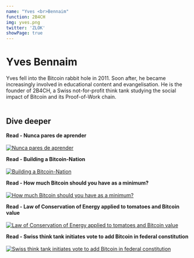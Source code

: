 ```yaml
---
name: "Yves <br>Bennaim"
function: 2B4CH
img: yves.png
twitter: 'ZLOK'
showPage: true
---
```


# Yves Bennaim
 
Yves fell into the Bitcoin rabbit hole in 2011. Soon after, he became increasingly involved in educational content and evangelisation. He is the founder of 2B4CH, a Swiss not-for-profit think tank studying the social impact of Bitcoin and its Proof-of-Work chain.
<br><br>

## Dive deeper


<div class="grid grid-cols-2 gap-5">
<div class="p-3 my-2">

**Read - Nunca pares de aprender**  <br><br>
[![Nunca pares de aprender](/2022/content/yves.png)](https://diarioelsalvador.com/nunca-pares-de-aprender/93519/)
</div>

<div class="p-3 my-2">

**Read - Building a Bitcoin-Nation**  <br><br>
[![Building a Bitcoin-Nation](/2022/content/yves2.png)](http://2b4.ch/like-a-letter-at-the-post-office-building-a-bitcoin-nation-part-1/)
</div>

<div class="p-3 my-2">

**Read - How much Bitcoin should you have as a minimum?**  <br><br>
[![How much Bitcoin should you have as a minimum?](/2022/content/yves3.png)](https://bennaim.com/how-much-bitcoin-is-enough/)
</div>

<div class="p-3 my-2">

**Read - Law of Conservation of Energy applied to tomatoes and Bitcoin value**  <br><br>
[![Law of Conservation of Energy applied to tomatoes and Bitcoin value](/2022/content/yves4.png)](https://bennaim.com/bitcoin-value-conservation/)
</div>

<div class="p-3 my-2">

**Read - Swiss think tank initiates vote to add Bitcoin in federal constitution**  <br><br>
[![Swiss think tank initiates vote to add Bitcoin in federal constitution](/2022/content/yves5.png)](https://cointelegraph.com/news/swiss-think-tank-initiates-vote-to-add-bitcoin-in-federal-constitution/)
</div>

</div>

<br>




